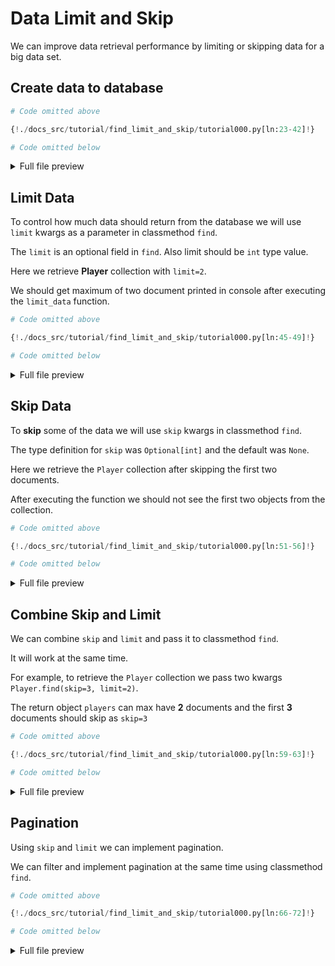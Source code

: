 # Data Limit and Skip

We can improve data retrieval performance by limiting or skipping data for a big data set.

## Create data to database

```python
# Code omitted above

{!./docs_src/tutorial/find_limit_and_skip/tutorial000.py[ln:23-42]!}

# Code omitted below
```

<details>
<summary>Full file preview</summary>
```Python
{!./docs_src/tutorial/find_limit_and_skip/tutorial000.py!}
```
</details>

## Limit Data

To control how much data should return from the database we will use `limit` kwargs as a parameter in classmethod `find`.


The `limit` is an optional field in `find`. Also limit should be `int` type value.

Here we retrieve **Player** collection with `limit=2`.

We should get maximum of two document printed in console after executing the `limit_data` function.

```python hl_lines="4"
# Code omitted above

{!./docs_src/tutorial/find_limit_and_skip/tutorial000.py[ln:45-49]!}

# Code omitted below
```

<details>
<summary>Full file preview</summary>
```Python
{!./docs_src/tutorial/find_limit_and_skip/tutorial000.py!}
```
</details>

## Skip Data

To **skip** some of the data we will use `skip` kwargs in classmethod `find`.

The type definition for `skip` was `Optional[int]` and the default was `None`.

Here we retrieve the `Player` collection after skipping the first two documents.

After executing the function we should not see the first two objects from the collection.

```python hl_lines="4"
# Code omitted above

{!./docs_src/tutorial/find_limit_and_skip/tutorial000.py[ln:51-56]!}

# Code omitted below
```

<details>
<summary>Full file preview</summary>
```Python
{!./docs_src/tutorial/find_limit_and_skip/tutorial000.py!}
```
</details>

## Combine Skip and Limit

We can combine `skip` and `limit` and pass it to classmethod `find`.

It will work at the same time.

For example, to retrieve the `Player` collection we pass two kwargs `Player.find(skip=3, limit=2)`.

The return object `players` can max have **2** documents and the first **3** documents should skip as `skip=3`

```python hl_lines="4"
# Code omitted above

{!./docs_src/tutorial/find_limit_and_skip/tutorial000.py[ln:59-63]!}

# Code omitted below
```

<details>
<summary>Full file preview</summary>
```Python
{!./docs_src/tutorial/find_limit_and_skip/tutorial000.py!}
```
</details>

## Pagination

Using `skip` and `limit` we can implement pagination.

We can filter and implement pagination at the same time using classmethod `find`.

```python hl_lines="6"
# Code omitted above

{!./docs_src/tutorial/find_limit_and_skip/tutorial000.py[ln:66-72]!}

# Code omitted below
```

<details>
<summary>Full file preview</summary>
```Python
{!./docs_src/tutorial/find_limit_and_skip/tutorial000.py!}
```
</details>
